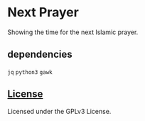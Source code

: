 # Next Prayer

Showing the time for the next Islamic prayer.

## dependencies
`jq`
`python3`
`gawk`

## [License](LICENSE)
Licensed under the GPLv3 License.
